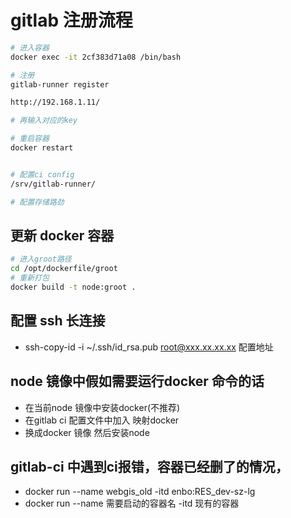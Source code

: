 <!--
 * @Author: 储天航 1193983801@qq.com
 * @Date: 2023-08-02 15:34:23
 * @LastEditors: 储天航 1193983801@qq.com
 * @LastEditTime: 2023-08-02 15:34:29
 * @FilePath: \trent-blog\src\work\gitlab_ci.md
 * @Description: 这是默认设置,请设置`customMade`, 打开koroFileHeader查看配置 进行设置: https://github.com/OBKoro1/koro1FileHeader/wiki/%E9%85%8D%E7%BD%AE
-->

# gitlab 注册流程

```bash
# 进入容器
docker exec -it 2cf383d71a08 /bin/bash

# 注册
gitlab-runner register

http://192.168.1.11/

# 再输入对应的key

# 重启容器
docker restart


# 配置ci config
/srv/gitlab-runner/

# 配置存储路劲

```

## 更新 docker 容器

```bash
# 进入groot路径
cd /opt/dockerfile/groot
# 重新打包
docker build -t node:groot .
```

## 配置 ssh 长连接

- ssh-copy-id -i ~/.ssh/id_rsa.pub root@xxx.xx.xx.xx 配置地址
  

## node 镜像中假如需要运行docker 命令的话
- 在当前node 镜像中安装docker(不推荐)
- 在gitlab ci 配置文件中加入 映射docker
- 换成docker 镜像 然后安装node




## gitlab-ci 中遇到ci报错，容器已经删了的情况，
- docker run --name webgis_old -itd  enbo:RES_dev-sz-lg  
- docker run --name 需要启动的容器名 -itd 现有的容器    

